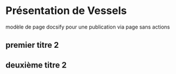 # Présentation de Vessels
modèle de page docsify pour une publication via page sans actions 


## premier titre 2

## deuxième titre 2
